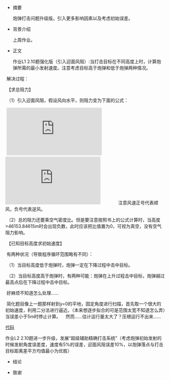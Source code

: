 * 摘要

  炮弹打击问题升级版，引入更多影响因素以及考虑初始误差。

* 背景介绍

  上周作业。

* 正文
  
  作业L1 2.10题强化版（引入迎面风阻）:当打击目标在不同高度上时，计算炮弹所需的最小发射速度。注意考虑目标高于炮弹和低于炮弹两种情况。
  
  解决过程：
  
  【求总阻力】
  
  （1）引入迎面风阻，假设风向水平，则阻力变为下面的公式：
  
  ![](http://latex.codecogs.com/gif.latex?F_%7Bdrag%2Cx%7D%3D-B_%7B2%7D%5Csqrt%7Bv%5E2-v_%7Bwind%7D%5E2%7D%28v_%7Bx%7D-v_%7Bwind%7D%29)　　　　
  ![](http://latex.codecogs.com/gif.latex?F_%7Bdrag%2Cy%7D%3D-B_%7B2%7D%5Csqrt%7Bv%5E2-v_%7Bwind%7D%5E2%7Dv_%7By%7D)　　　　注意风速正号代表顺风，负号代表逆风。
  
  （2）总的阻力还要乘空气密度比。但是要注意按照书上的公式计算时，当高度>46153.84615m时会出现负数，此时应该把比值置为0，可视为真空，没有空气阻力影响。
  
  【已知目标高度求初始速度】
  
  有两种状况（导致程序循环范围略有不同）：
  
  （1）当目标高度低于炮弹时，炮弹一定在下降过程中击中目标。
    
  （2）当目标高度高于炮弹时，有两种可能：炮弹在上升过程击中目标，炮弹越过最高点后在下降过程中击中目标。
  
  好麻烦不知道怎么处理……
   
  简化题目像上一题那样射到y=0的平地，固定角度进行扫描，首先取一个很大的初始速度，利用二分法进行逼近。（本来想逐步拟合的可是范围太宽不知道怎么弄）当误差小于5m时停止计算。
  
  然而……估计运行量太大了？压根运行不出来……
  
[代码](https://github.com/TooLate008/compuational_physics_N2013301890048/blob/master/Exercise_06_code.py)

  作业L2 2.10题进一步升级，发展“超级辅助精确打击系统”（考虑炮弹初始发射的时候发射角度误差度，速度有5%的误差，迎面风阻误差10%，以炮弹落点与打击目标距离差平方均值最小为优胜）
  
* 结论

* 致谢
